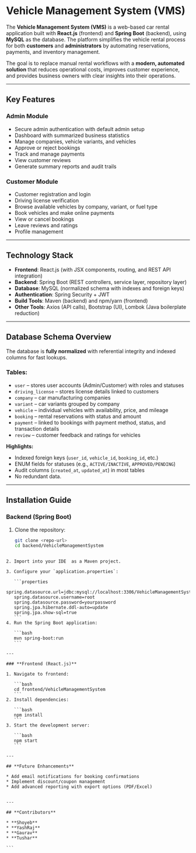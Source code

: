 
# Vehicle Management System (VMS)

The **Vehicle Management System (VMS)** is a web-based car rental application built with **React.js** (frontend) and **Spring Boot** (backend), using **MySQL** as the database. The platform simplifies the vehicle rental process for both **customers** and **administrators** by automating reservations, payments, and inventory management.

The goal is to replace manual rental workflows with a **modern, automated solution** that reduces operational costs, improves customer experience, and provides business owners with clear insights into their operations.

---

## **Key Features**

### **Admin Module**
* Secure admin authentication with default admin setup  
* Dashboard with summarized business statistics  
* Manage companies, vehicle variants, and vehicles  
* Approve or reject bookings  
* Track and manage payments  
* View customer reviews  
* Generate summary reports and audit trails  

### **Customer Module**
* Customer registration and login  
* Driving license verification  
* Browse available vehicles by company, variant, or fuel type  
* Book vehicles and make online payments  
* View or cancel bookings  
* Leave reviews and ratings  
* Profile management  

---

## **Technology Stack**
* **Frontend**: React.js (with JSX components, routing, and REST API integration)  
* **Backend**: Spring Boot (REST controllers, service layer, repository layer)  
* **Database**: MySQL (normalized schema with indexes and foreign keys)  
* **Authentication**: Spring Security + JWT  
* **Build Tools**: Maven (backend) and npm/yarn (frontend)  
* **Other Tools**: Axios (API calls), Bootstrap (UI), Lombok (Java boilerplate reduction)  

---

## **Database Schema Overview**

The database is **fully normalized** with referential integrity and indexed columns for fast lookups.

### **Tables:**
* `user` – stores user accounts (Admin/Customer) with roles and statuses  
* `driving_license` – stores license details linked to customers  
* `company` – car manufacturing companies  
* `variant` – car variants grouped by company  
* `vehicle` – individual vehicles with availability, price, and mileage  
* `booking` – rental reservations with status and amount  
* `payment` – linked to bookings with payment method, status, and transaction details  
* `review` – customer feedback and ratings for vehicles  

**Highlights:**  
* Indexed foreign keys (`user_id`, `vehicle_id`, `booking_id`, etc.)  
* ENUM fields for statuses (e.g., `ACTIVE/INACTIVE`, `APPROVED/PENDING`)  
* Audit columns (`created_at`, `updated_at`) in most tables  
* No redundant data.

---

## **Installation Guide**

### **Backend (Spring Boot)**  
1. Clone the repository:  
   ```bash
   git clone <repo-url>
   cd backend/VehicleManagementSystem
````

2. Import into your IDE  as a Maven project.

3. Configure your `application.properties`:

   ```properties
   spring.datasource.url=jdbc:mysql://localhost:3306/VehicleManagementSystem
   spring.datasource.username=root
   spring.datasource.password=yourpassword
   spring.jpa.hibernate.ddl-auto=update
   spring.jpa.show-sql=true
   ```
4. Run the Spring Boot application:

   ```bash
   mvn spring-boot:run
   ```

---

### **Frontend (React.js)**

1. Navigate to frontend:

   ```bash
   cd frontend/VehicleManagementSystem
   ```
2. Install dependencies:

   ```bash
   npm install
   ```
3. Start the development server:

   ```bash
   npm start
   ```

---

## **Future Enhancements**

* Add email notifications for booking confirmations
* Implement discount/coupon management
* Add advanced reporting with export options (PDF/Excel)


---

## **Contributors**

* **Shoyeb**
* **YashRaj**
* **Gaurav**
* **Tushar**

```
